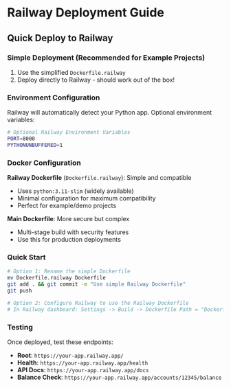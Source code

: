# Railway Deployment Guide

## Quick Deploy to Railway

### Simple Deployment (Recommended for Example Projects)
1. Use the simplified `Dockerfile.railway` 
2. Deploy directly to Railway - should work out of the box!

### Environment Configuration
Railway will automatically detect your Python app. Optional environment variables:

```bash
# Optional Railway Environment Variables
PORT=8000
PYTHONUNBUFFERED=1
```

### Docker Configuration

**Railway Dockerfile** (`Dockerfile.railway`): Simple and compatible
- Uses `python:3.11-slim` (widely available)
- Minimal configuration for maximum compatibility
- Perfect for example/demo projects

**Main Dockerfile**: More secure but complex
- Multi-stage build with security features
- Use this for production deployments

### Quick Start
```bash
# Option 1: Rename the simple Dockerfile
mv Dockerfile.railway Dockerfile
git add . && git commit -m "Use simple Railway Dockerfile"
git push

# Option 2: Configure Railway to use the Railway Dockerfile
# In Railway dashboard: Settings -> Build -> Dockerfile Path = "Dockerfile.railway"
```

### Testing
Once deployed, test these endpoints:
- **Root**: `https://your-app.railway.app/` 
- **Health**: `https://your-app.railway.app/health`
- **API Docs**: `https://your-app.railway.app/docs`
- **Balance Check**: `https://your-app.railway.app/accounts/12345/balance`
